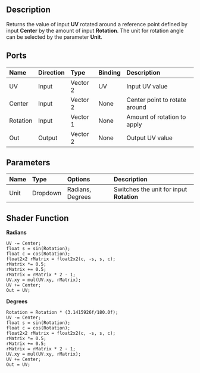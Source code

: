 ## Description

Returns the value of input **UV** rotated around a reference point defined by input **Center** by the amount of input **Rotation**. The unit for rotation angle can be selected by the parameter **Unit**.

## Ports

| Name        | Direction           | Type  | Binding | Description |
|:------------ |:-------------|:-----|:---|:---|
| UV      | Input | Vector 2 | UV | Input UV value |
| Center      | Input | Vector 2 | None | Center point to rotate around |
| Rotation      | Input | Vector 1 | None | Amount of rotation to apply |
| Out | Output      |    Vector 2 | None | Output UV value |

## Parameters

| Name        | Type           | Options  | Description |
|:------------ |:-------------|:-----|:---|
| Unit      | Dropdown | Radians, Degrees | Switches the unit for input **Rotation** |

## Shader Function

**Radians**

```
UV -= Center;
float s = sin(Rotation);
float c = cos(Rotation);
float2x2 rMatrix = float2x2(c, -s, s, c);
rMatrix *= 0.5;
rMatrix += 0.5;
rMatrix = rMatrix * 2 - 1;
UV.xy = mul(UV.xy, rMatrix);
UV += Center;
Out = UV;
```

**Degrees**

```
Rotation = Rotation * (3.1415926f/180.0f);
UV -= Center;
float s = sin(Rotation);
float c = cos(Rotation);
float2x2 rMatrix = float2x2(c, -s, s, c);
rMatrix *= 0.5;
rMatrix += 0.5;
rMatrix = rMatrix * 2 - 1;
UV.xy = mul(UV.xy, rMatrix);
UV += Center;
Out = UV;
```